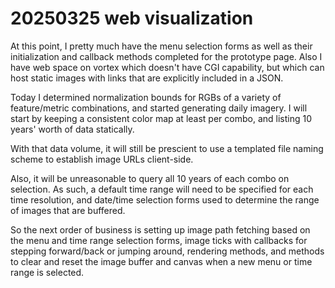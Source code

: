 # 20250325 web visualization

At this point, I pretty much have the menu selection forms as well as
their initialization and callback methods completed for the prototype
page. Also I have web space on vortex which doesn't have CGI
capability, but which can host static images with links that are
explicitly included in a JSON.

Today I determined normalization bounds for RGBs of a variety of
feature/metric combinations, and started generating daily imagery.
I will start by keeping a consistent color map at least per combo,
and listing 10 years' worth of data statically.

With that data volume, it will still be prescient to use a templated
file naming scheme to establish image URLs client-side.

Also, it will be unreasonable to query all 10 years of each combo on
selection. As such, a default time range will need to be specified
for each time resolution, and date/time selection forms used to
determine the range of images that are buffered.

So the next order of business is setting up image path fetching based
on the menu and time range selection forms, image ticks with
callbacks for stepping forward/back or jumping around, rendering
methods, and methods to clear and reset the image buffer and canvas
when a new menu or time range is selected.
